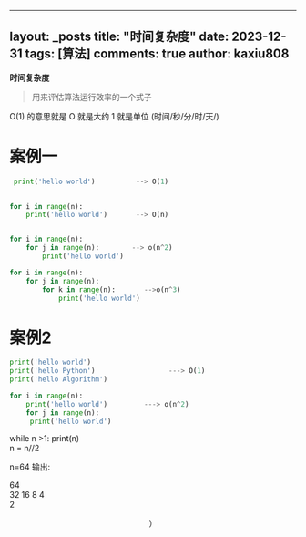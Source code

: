 
---
layout: _posts
title: "时间复杂度"
date:   2023-12-31
tags: [算法]
comments: true
author: kaxiu808  
--- 
**时间复杂度**
> 用来评估算法运行效率的一个式子

O(1)  的意思就是   O 就是大约    1 就是单位  (时间/秒/分/时/天/)
# 案例一
```python
 print('hello world')          --> O(1)
                  

for i in range(n):
	print('hello world')       --> O(n)


for i in range(n):
	for j in range(n):		  --> o(n^2)
		print('hello world')

for i in range(n):
	for j in range(n):
		for k in range(n):       -->o(n^3)
			print('hello world')
```
# 案例2

```python
print('hello world')
print('hello Python')                  ---> O(1)
print('hello Algorithm')
```

```python
for i in range(n):
	print('hello world')         ---> o(n^2)
	for j in range(n):
	 print('hello world')
```



while n >1:
	print(n)							
	n = n//2 

n=64 输出:

64					
32
16
8
4										
2	

$$
） 
$$


<!--stackedit_data:
eyJoaXN0b3J5IjpbMTkyMzA3OTAxNSwxNjUwNDM2Mzk3LDE2Mj
g2MjQyMTgsMTIyMzc5MjM1NCwtMTExNjQxMzE2MiwxMjAxOTY2
NjYzLC01NDA5Nzc1MzEsMTIyMTMwODc5MiwxMTI3OTk0ODA1LC
0xODQ3NjU0NTExLC01ODQ1Mjk3MjMsLTU3MTkwNDA4M119
-->